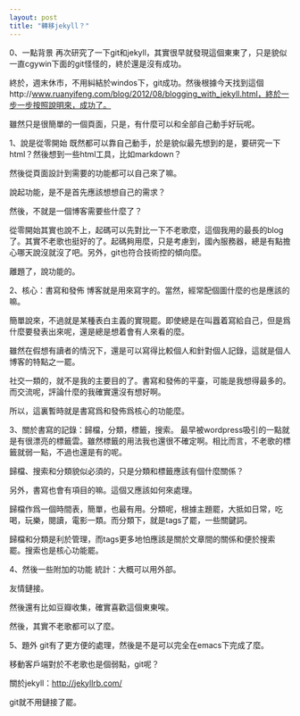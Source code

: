 ```yaml
---
layout: post
title: "轉移jekyll？"
---
```


0、一點背景
再次研究了一下git和jekyll，其實很早就發現這個東東了，只是貌似一直cgywin下面的git怪怪的，終於還是沒有成功。

終於，週末休市，不用糾結於windos下，git成功。然後根據今天找到這個http://www.ruanyifeng.com/blog/2012/08/blogging_with_jekyll.html，終於一步一步按照說明來，成功了。

雖然只是很簡單的一個頁面，只是，有什麼可以和全部自己動手好玩呢。

1、說是從零開始
既然都可以靠自己動手，於是貌似最先想到的是，要研究一下html？然後想到一些html工具，比如markdown？

然後從頁面設計到需要的功能都可以自己來了嘛。

說起功能，是不是首先應該想想自己的需求？

然後，不就是一個博客需要些什麼了？

從零開始其實也說不上，起碼可以先對比一下不老歌麼，這個我用的最長的blog了。其實不老歌也挺好的了。起碼夠用麼，只是考慮到，國內服務器，總是有點擔心哪天說沒就沒了吧。另外，git也符合技術控的傾向麼。

離題了，說功能的。

2、核心：書寫和發佈
博客就是用來寫字的。當然，經常配個圖什麼的也是應該的嘛。

簡單說來，不過就是某種表白主義的實現罷。即使總是在叫囂着寫給自己，但是爲什麼要發表出來呢，還是總是想着會有人來看的麼。

雖然在假想有讀者的情況下，還是可以寫得比較個人和針對個人記錄，這就是個人博客的特點之一罷。

社交一類的，就不是我的主要目的了。書寫和發佈的平臺，可能是我想得最多的。而交流呢，評論什麼的我確實還沒有想好啊。

所以，這裏暫時就是書寫爲和發佈爲核心的功能麼。

3、關於書寫的記錄：歸檔，分類，標籤，搜索。
最早被wordpress吸引的一點就是有很漂亮的標籤雲。雖然標籤的用法我也還很不確定啊。相比而言，不老歌的標籤就弱一點，不過也還是有的呢。

歸檔、搜索和分類貌似必須的，只是分類和標籤應該有個什麼關係？

另外，書寫也會有項目的嘛。這個又應該如何來處理。

歸檔作爲一個時間表，簡單，也最有用。分類呢，根據主題罷，大抵如日常，吃喝，玩樂，閱讀，電影一類。而分類下，就是tags了罷，一些關鍵詞。

歸檔和分類是利於管理，而tags更多地怕應該是關於文章間的關係和便於搜索罷。搜索也是核心功能罷。

4、然後一些附加的功能
統計：大概可以用外部。

友情鏈接。

然後還有比如豆瓣收集，確實喜歡這個東東唉。

然後，其實不老歌都可以了麼。

5、題外
git有了更方便的處理，然後是不是可以完全在emacs下完成了麼。

移動客戶端對於不老歌也是個弱點，git呢？

關於jekyll：http://jekyllrb.com/

git就不用鏈接了罷。
